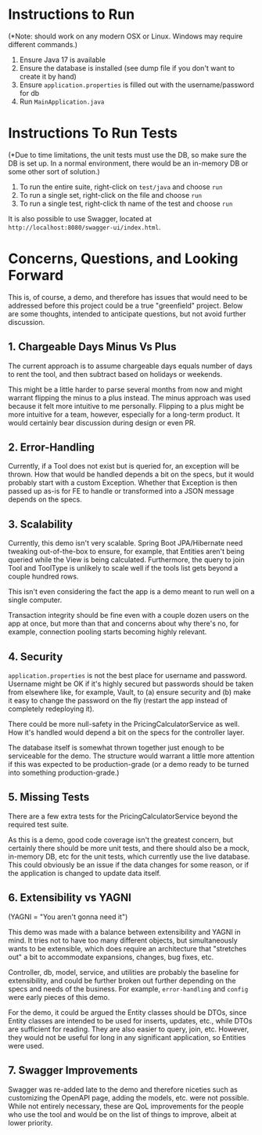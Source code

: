 # Instructions to Run

(*Note: should work on any modern OSX or Linux. Windows may require different
commands.)

1. Ensure Java 17 is available
2. Ensure the database is installed (see dump file if you don't want to create
   it by hand)
3. Ensure `application.properties` is filled out with the username/password for
   db
4. Run `MainApplication.java`

# Instructions To Run Tests

(*Due to time limitations, the unit tests must use the DB, so make sure the DB
is set up. In a normal environment, there would be an in-memory DB or some other
sort of solution.)

1. To run the entire suite, right-click on `test/java` and choose `run`
2. To run a single set, right-click on the file and choose `run`
3. To run a single test, right-click th name of the test and choose `run`

It is also possible to use Swagger, located at `http://localhost:8080/swagger-ui/index.html`.

# Concerns, Questions, and Looking Forward

This is, of course, a demo, and therefore has issues that would need to be addressed
before this project could be a true "greenfield" project. Below are some thoughts, intended
to anticipate questions, but not avoid further discussion.

## 1. Chargeable Days Minus Vs Plus

The current approach is to assume chargeable days equals number of days to rent the tool, and then subtract
based on holidays or weekends.

This might be a little harder to parse several months from now and might warrant flipping the minus to a plus
instead. The minus approach was used because it felt more intuitive to me personally. Flipping to a plus might
be more intuitive for a team, however, especially for a long-term product. It would certainly bear discussion
during design or even PR.

## 2. Error-Handling

Currently, if a Tool does not exist but is queried for, an exception will be thrown. How that would be handled depends a
bit on the specs, but it would probably start with a custom Exception. Whether that Exception is then passed up as-is for
FE to handle or transformed into a JSON message depends on the specs.

## 3. Scalability

Currently, this demo isn't very scalable. Spring Boot JPA/Hibernate need tweaking out-of-the-box to ensure,
for example, that Entities aren't being queried while the View is being calculated. Furthermore, the query
to join Tool and ToolType is unlikely to scale well if the tools list gets beyond a couple hundred rows.

This isn't even considering the fact the app is a demo meant to run well on a single computer.

Transaction integrity should be fine even with a couple dozen users on the app at once, but more than that and
concerns about why there's no, for example, connection pooling starts becoming highly relevant.

## 4. Security

`application.properties` is not the best place for username and password. Username might be OK if it's highly secured
but passwords should be taken from elsewhere like, for example, Vault, to (a) ensure security and (b) make it easy to
change the password on the fly (restart the app instead of completely redeploying it).

There could be more null-safety in the PricingCalculatorService as well. How it's handled would depend a bit on the
specs for the controller layer.

The database itself is somewhat thrown together just enough to be serviceable for the demo. The structure would warrant
a little more attention if this was expected to be production-grade (or a demo ready to be turned into something
production-grade.)

## 5. Missing Tests

There are a few extra tests for the PricingCalculatorService beyond the required test suite.

As this is a demo, good code coverage isn't the greatest concern, but certainly there should be more unit tests,
and there should also be a mock, in-memory DB, etc for the unit tests, which currently use the live database. This
could obviously be an issue if the data changes for some reason, or if the application is changed to update data itself.

## 6. Extensibility vs YAGNI

(YAGNI = "You aren't gonna need it")

This demo was made with a balance between extensibility and YAGNI in mind. It tries not to have too many different
objects, but simultaneously wants to be extensible, which does require an architecture that "stretches out" a bit to
accommodate expansions, changes, bug fixes, etc.

Controller, db, model, service, and utilities are probably the baseline for extensibility, and could be further broken
out further depending on the specs and needs of the business. For example, `error-handling` and `config` were early
pieces of this demo.

For the demo, it could be argued the Entity classes should be DTOs, since Entity classes are intended to be used for
inserts, updates, etc., while DTOs are sufficient for reading. They are also easier to query, join, etc. However, they
would not be useful for long in any significant application, so Entities were used.

## 7. Swagger Improvements

Swagger was re-added late to the demo and therefore niceties such as customizing the OpenAPI page, adding the models,
etc. were not possible. While not entirely necessary, these are QoL improvements for the people who use the tool and
would be on the list of things to improve, albeit at lower priority.